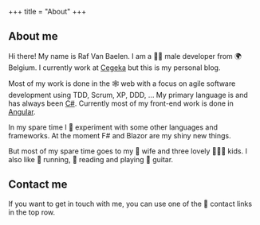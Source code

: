 +++
title = "About"
+++

## About me
Hi there! My name is Raf Van Baelen. I am a 🦸‍♂️ male developer from 🌍 Belgium.
I currently work at [Cegeka](https://www.cegeka.com) but this is my personal blog.

Most of my work is done in the 🕸 web with a focus on agile software development using TDD, Scrum, XP, DDD, ...
My primary language is and has always been [C#](https://dotnet.microsoft.com). Currently most of my front-end work is done in [Angular](https://angular.io).

In my spare time I 🧪 experiment with some other languages and frameworks. At the moment F# and Blazor are my shiny new things.

But most of my spare time goes to my 👩 wife and three lovely 👨‍👩‍👧 kids.
I also like 👟 running, 📘 reading and playing 🎸 guitar.

## Contact me
If you want to get in touch with me, you can use one of the 📧 contact links in the top row.